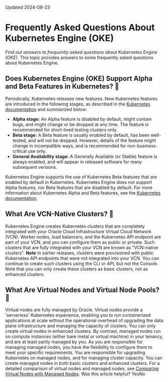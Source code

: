 Updated 2024-08-23
# Frequently Asked Questions About Kubernetes Engine (OKE)
_Find out answers to frequently asked questions about Kubernetes Engine (OKE)._
This topic provides answers to some frequently asked questions about Kubernetes Engine.
## Does Kubernetes Engine (OKE) Support Alpha and Beta Features in Kubernetes? 🔗 
Periodically, Kubernetes releases new features. New Kubernetes features are introduced in the following stages, as described in the [Kubernetes documentation](https://kubernetes.io/docs/reference/command-line-tools-reference/feature-gates/#feature-stages) and summarized below: 
  * **Alpha stage:** An Alpha feature is disabled by default, might contain bugs, and might change or be dropped at any time. The feature is recommended for short-lived testing clusters only.
  * **Beta stage:** A Beta feature is usually enabled by default, has been well-tested, and will not be dropped. However, details of the feature might change in incompatible ways, and is recommended for non-business-critical use only.
  * **General Availability stage:** A Generally Available (or Stable) feature is always enabled, and will appear in released software for many subsequent versions.


Kubernetes Engine supports the use of Kubernetes Beta features that are enabled by default in Kubernetes. Kubernetes Engine does not support Alpha features, nor Beta features that are disabled by default.
For more information about Kubernetes Alpha and Beta features, see the [Kubernetes documentation](https://kubernetes.io/docs/reference/command-line-tools-reference/feature-gates/#feature-gates-for-alpha-or-beta-features).
## What Are VCN-Native Clusters? 🔗 
Kubernetes Engine creates Kubernetes clusters that are completely integrated with your Oracle Cloud Infrastructure Virtual Cloud Network (VCN). Worker nodes, load balancers, and the Kubernetes API endpoint are part of your VCN, and you can configure them as public or private. Such clusters that are fully integrated with your VCN are known as "VCN-native clusters".
**Note**
In earlier releases, clusters were provisioned with public Kubernetes API endpoints that were not integrated into your VCN.
You can continue to create such clusters using the CLI or API, but not the Console. Note that you can only create these clusters as basic clusters, not as enhanced clusters.
## What Are Virtual Nodes and Virtual Node Pools? 🔗 
Virtual nodes are fully managed by Oracle. Virtual nodes provide a 'serverless' Kubernetes experience, enabling you to run containerized applications at scale without the operational overhead of upgrading the data plane infrastructure and managing the capacity of clusters. You can only create virtual nodes in enhanced clusters.
By contrast, managed nodes run on compute instances (either bare metal or virtual machine) in your tenancy, and are at least partly managed by you. As you are responsible for managing managed nodes, you have the flexibility to configure them to meet your specific requirements. You are responsible for upgrading Kubernetes on managed nodes, and for managing cluster capacity. You can create managed nodes in both basic clusters and enhanced clusters.
For a detailed comparison of virtual nodes and managed nodes, see [Comparing Virtual Nodes with Managed Nodes](https://docs.oracle.com/en-us/iaas/Content/ContEng/Tasks/contengcomparingvirtualwithmanagednodes_topic.htm#contengusingvirtualormanagednodes_topic "Find out about the differences between the virtual nodes and managed nodes you can create using Kubernetes Engine \(OKE\).").
Was this article helpful?
YesNo

